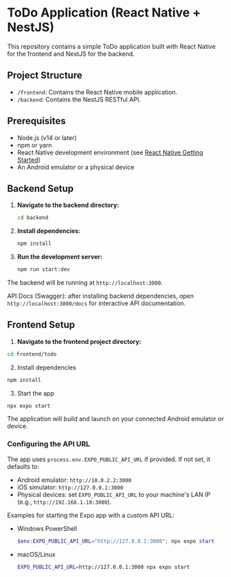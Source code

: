 # ToDo Application (React Native + NestJS)

This repository contains a simple ToDo application built with React Native for the frontend and NestJS for the backend.

## Project Structure

- `/frontend`: Contains the React Native mobile application.
- `/backend`: Contains the NestJS RESTful API.

## Prerequisites

- Node.js (v14 or later)
- npm or yarn
- React Native development environment (see [React Native Getting Started](https://reactnative.dev/docs/environment-setup))
- An Android emulator or a physical device

## Backend Setup

1. **Navigate to the backend directory:**
   ```bash
   cd backend
   ```

2. **Install dependencies:**
   ```bash
   npm install
   ```

3. **Run the development server:**
   ```bash
   npm run start:dev
   ```
The backend will be running at `http://localhost:3000`.

API Docs (Swagger): after installing backend dependencies, open `http://localhost:3000/docs` for interactive API documentation.

## Frontend Setup

1. **Navigate to the frontend project directory:**
  ```bash
  cd frontend/todo
  ```

2. Install dependencies

  ```bash
  npm install
  ```

3. Start the app

  ```bash
  npx expo start
  ```

  The application will build and launch on your connected Android emulator or device.

### Configuring the API URL

The app uses `process.env.EXPO_PUBLIC_API_URL` if provided. If not set, it defaults to:

- Android emulator: `http://10.0.2.2:3000`
- iOS simulator: `http://127.0.0.1:3000`
- Physical devices: set `EXPO_PUBLIC_API_URL` to your machine's LAN IP (e.g., `http://192.168.1.10:3000`).

Examples for starting the Expo app with a custom API URL:

- Windows PowerShell
  ```powershell
  $env:EXPO_PUBLIC_API_URL="http://127.0.0.1:3000"; npx expo start
  ```
- macOS/Linux
  ```bash
  EXPO_PUBLIC_API_URL=http://127.0.0.1:3000 npx expo start
  ```
